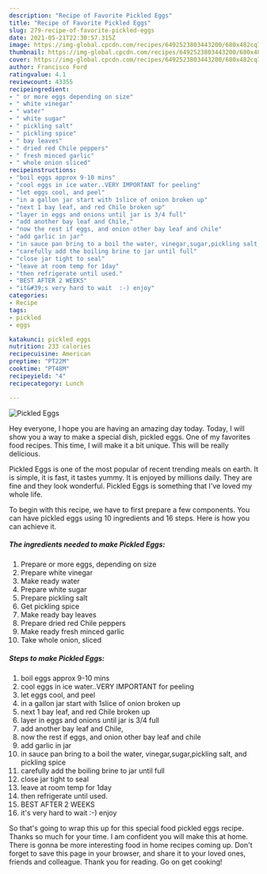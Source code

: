 ```yaml
---
description: "Recipe of Favorite Pickled Eggs"
title: "Recipe of Favorite Pickled Eggs"
slug: 279-recipe-of-favorite-pickled-eggs
date: 2021-05-21T22:30:57.315Z
image: https://img-global.cpcdn.com/recipes/6492523803443200/680x482cq70/pickled-eggs-recipe-main-photo.jpg
thumbnail: https://img-global.cpcdn.com/recipes/6492523803443200/680x482cq70/pickled-eggs-recipe-main-photo.jpg
cover: https://img-global.cpcdn.com/recipes/6492523803443200/680x482cq70/pickled-eggs-recipe-main-photo.jpg
author: Francisco Ford
ratingvalue: 4.1
reviewcount: 43355
recipeingredient:
- " or more eggs depending on size"
- " white vinegar"
- " water"
- " white sugar"
- " pickling salt"
- " pickling spice"
- " bay leaves"
- " dried red Chile peppers"
- " fresh minced garlic"
- " whole onion sliced"
recipeinstructions:
- "boil eggs approx 9-10 mins"
- "cool eggs in ice water..VERY IMPORTANT for peeling"
- "let eggs cool, and peel"
- "in a gallon jar start with 1slice of onion broken up"
- "next 1 bay leaf, and red Chile broken up"
- "layer in eggs and onions until jar is 3/4 full"
- "add another bay leaf and Chile,"
- "now the rest if eggs, and onion other bay leaf and chile"
- "add garlic in jar"
- "in sauce pan bring to a boil the water, vinegar,sugar,pickling salt, and pickling spice"
- "carefully add the boiling brine to jar until full"
- "close jar tight to seal"
- "leave at room temp for 1day"
- "then refrigerate until used."
- "BEST AFTER 2 WEEKS"
- "it&#39;s very hard to wait  :-) enjoy"
categories:
- Recipe
tags:
- pickled
- eggs

katakunci: pickled eggs 
nutrition: 233 calories
recipecuisine: American
preptime: "PT22M"
cooktime: "PT48M"
recipeyield: "4"
recipecategory: Lunch

---
```



![Pickled Eggs](https://img-global.cpcdn.com/recipes/6492523803443200/680x482cq70/pickled-eggs-recipe-main-photo.jpg)

Hey everyone, I hope you are having an amazing day today. Today, I will show you a way to make a special dish, pickled eggs. One of my favorites food recipes. This time, I will make it a bit unique. This will be really delicious.



Pickled Eggs is one of the most popular of recent trending meals on earth. It is simple, it is fast, it tastes yummy. It is enjoyed by millions daily. They are fine and they look wonderful. Pickled Eggs is something that I've loved my whole life.


To begin with this recipe, we have to first prepare a few components. You can have pickled eggs using 10 ingredients and 16 steps. Here is how you can achieve it.

<!--inarticleads1-->

##### The ingredients needed to make Pickled Eggs:

1. Prepare  or more eggs, depending on size
1. Prepare  white vinegar
1. Make ready  water
1. Prepare  white sugar
1. Prepare  pickling salt
1. Get  pickling spice
1. Make ready  bay leaves
1. Prepare  dried red Chile peppers
1. Make ready  fresh minced garlic
1. Take  whole onion, sliced




<!--inarticleads2-->

##### Steps to make Pickled Eggs:

1. boil eggs approx 9-10 mins
1. cool eggs in ice water..VERY IMPORTANT for peeling
1. let eggs cool, and peel
1. in a gallon jar start with 1slice of onion broken up
1. next 1 bay leaf, and red Chile broken up
1. layer in eggs and onions until jar is 3/4 full
1. add another bay leaf and Chile,
1. now the rest if eggs, and onion other bay leaf and chile
1. add garlic in jar
1. in sauce pan bring to a boil the water, vinegar,sugar,pickling salt, and pickling spice
1. carefully add the boiling brine to jar until full
1. close jar tight to seal
1. leave at room temp for 1day
1. then refrigerate until used.
1. BEST AFTER 2 WEEKS
1. it&#39;s very hard to wait  :-) enjoy




So that's going to wrap this up for this special food pickled eggs recipe. Thanks so much for your time. I am confident you will make this at home. There is gonna be more interesting food in home recipes coming up. Don't forget to save this page in your browser, and share it to your loved ones, friends and colleague. Thank you for reading. Go on get cooking!
